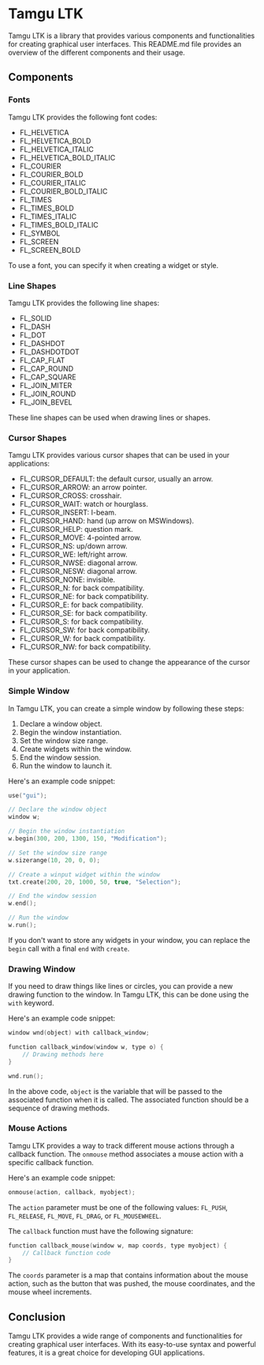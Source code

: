 # Tamgu LTK

Tamgu LTK is a library that provides various components and functionalities for creating graphical user interfaces. This README.md file provides an overview of the different components and their usage.

## Components

### Fonts

Tamgu LTK provides the following font codes:

- FL_HELVETICA
- FL_HELVETICA_BOLD
- FL_HELVETICA_ITALIC
- FL_HELVETICA_BOLD_ITALIC
- FL_COURIER
- FL_COURIER_BOLD
- FL_COURIER_ITALIC
- FL_COURIER_BOLD_ITALIC
- FL_TIMES
- FL_TIMES_BOLD
- FL_TIMES_ITALIC
- FL_TIMES_BOLD_ITALIC
- FL_SYMBOL
- FL_SCREEN
- FL_SCREEN_BOLD

To use a font, you can specify it when creating a widget or style.

### Line Shapes

Tamgu LTK provides the following line shapes:

- FL_SOLID
- FL_DASH
- FL_DOT
- FL_DASHDOT
- FL_DASHDOTDOT
- FL_CAP_FLAT
- FL_CAP_ROUND
- FL_CAP_SQUARE
- FL_JOIN_MITER
- FL_JOIN_ROUND
- FL_JOIN_BEVEL

These line shapes can be used when drawing lines or shapes.

### Cursor Shapes

Tamgu LTK provides various cursor shapes that can be used in your applications:

- FL_CURSOR_DEFAULT: the default cursor, usually an arrow.
- FL_CURSOR_ARROW: an arrow pointer.
- FL_CURSOR_CROSS: crosshair.
- FL_CURSOR_WAIT: watch or hourglass.
- FL_CURSOR_INSERT: I-beam.
- FL_CURSOR_HAND: hand (up arrow on MSWindows).
- FL_CURSOR_HELP: question mark.
- FL_CURSOR_MOVE: 4-pointed arrow.
- FL_CURSOR_NS: up/down arrow.
- FL_CURSOR_WE: left/right arrow.
- FL_CURSOR_NWSE: diagonal arrow.
- FL_CURSOR_NESW: diagonal arrow.
- FL_CURSOR_NONE: invisible.
- FL_CURSOR_N: for back compatibility.
- FL_CURSOR_NE: for back compatibility.
- FL_CURSOR_E: for back compatibility.
- FL_CURSOR_SE: for back compatibility.
- FL_CURSOR_S: for back compatibility.
- FL_CURSOR_SW: for back compatibility.
- FL_CURSOR_W: for back compatibility.
- FL_CURSOR_NW: for back compatibility.

These cursor shapes can be used to change the appearance of the cursor in your application.

### Simple Window

In Tamgu LTK, you can create a simple window by following these steps:

1. Declare a window object.
2. Begin the window instantiation.
3. Set the window size range.
4. Create widgets within the window.
5. End the window session.
6. Run the window to launch it.

Here's an example code snippet:

```cpp
use("gui");

// Declare the window object
window w;

// Begin the window instantiation
w.begin(300, 200, 1300, 150, "Modification");

// Set the window size range
w.sizerange(10, 20, 0, 0);

// Create a winput widget within the window
txt.create(200, 20, 1000, 50, true, "Selection");

// End the window session
w.end();

// Run the window
w.run();
```

If you don't want to store any widgets in your window, you can replace the `begin` call with a final `end` with `create`.

### Drawing Window

If you need to draw things like lines or circles, you can provide a new drawing function to the window. In Tamgu LTK, this can be done using the `with` keyword.

Here's an example code snippet:

```cpp
window wnd(object) with callback_window;

function callback_window(window w, type o) {
    // Drawing methods here
}

wnd.run();
```

In the above code, `object` is the variable that will be passed to the associated function when it is called. The associated function should be a sequence of drawing methods.

### Mouse Actions

Tamgu LTK provides a way to track different mouse actions through a callback function. The `onmouse` method associates a mouse action with a specific callback function.

Here's an example code snippet:

```cpp
onmouse(action, callback, myobject);
```

The `action` parameter must be one of the following values: `FL_PUSH`, `FL_RELEASE`, `FL_MOVE`, `FL_DRAG`, or `FL_MOUSEWHEEL`.

The `callback` function must have the following signature:

```cpp
function callback_mouse(window w, map coords, type myobject) {
    // Callback function code
}
```

The `coords` parameter is a map that contains information about the mouse action, such as the button that was pushed, the mouse coordinates, and the mouse wheel increments.

## Conclusion

Tamgu LTK provides a wide range of components and functionalities for creating graphical user interfaces. With its easy-to-use syntax and powerful features, it is a great choice for developing GUI applications.